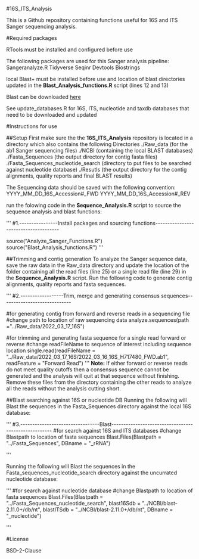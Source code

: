 #16S_ITS_Analysis

This is a Github repository containing functions useful for 16S and ITS Sanger sequencing analysis.

#Required packages

RTools must be installed and configured before use

The following packages are used for this Sanger analysis pipeline:
Sangeranalyze.R
Tidyverse
Seqinr
Devtools
Biostrings
 
local Blast+ must be installed before use and location of blast directories updated in the **Blast_Analysis_functions.R** script (lines 12 and 13)

Blast can be downloaded [here](https://ftp.ncbi.nlm.nih.gov/blast/executables/blast+/LATEST/)

See update_databases.R for 16S, ITS, nucleotide and taxdb databases that need to be downloaded and updated

#Instructions for use

##Setup
First make sure the the **16S_ITS_Analysis** repository is located in a directory which also contains the following Directories
./Raw_data (for the ab1 Sanger sequencing files)
./NCBI (containing the local BLAST databases)
./Fasta_Sequences (the output directory for contig fasta files)
./Fasta_Sequences_nucleotide_search (directory to put files to be searched against nucleotide database)
./Resutls (the output directory for the contig alignments, quality reports and final BLAST results)

The Sequencing data should be saved with the following convention:
YYYY_MM_DD_16S_Accession#_FWD
YYYY_MM_DD_16S_Accession#_REV

run the folowing code in the **Sequence_Analysis.R** script to source the sequence analysis and blast functions:

'''
#1.----------------Install packages and sourcing functions--------------------------------------

source("Analyze_Sanger_Functions.R")
source("Blast_Analysis_functions.R")
'''

##Trimming and contig generation
To analyze the Sanger sequence data, save the raw data in the Raw_data directory and update the location of the folder containing all the read files (line 25) or a single read file (line 29) in the **Sequence_Analysis.R** script.
Run the following code to generate contig alignments, quality reports and fasta sequences.

'''
#2.------------------Trim, merge and generating consensus sequences-----------------------------

#for generating contig from forward and reverse reads in a sequencing file
#change path to location of raw sequencing data
analyze.sequences(path ="../Raw_data/2022_03_17_16S")

#for trimming and generating fasta sequence for a single read forward or reverse
#change readFileName to sequence of interest including sequence location
single.read(readFileName = "../Raw_data/2022_03_17_16S/2022_03_16_16S_H717480_FWD.ab1", readFeature = "Forward Read")
'''
**Note:** If either forward or reverse reads do not meet quality cutoffs then a consensus sequence cannot be generated and the analysis will quit at that sequence without finishing. Remove these files from the directory containing the other reads to analyze all the reads without the analysis cutting short.

##Blast searching against 16S or nucleotide DB
Running the following will Blast the sequences in the Fasta_Sequences directory against the local 16S database:

'''
#3.---------------------------------Blast-----------------------------------------------------
#for search against 16S and ITS databases
#change Blastpath to location of fasta sequences
Blast.Files(Blastpath = "../Fasta_Sequences", DBname = "_rRNA")

'''

Running the following will Blast the sequences in the Fasta_sequences_nucleotide_search directory against the uncurrated nucleotide database:

'''
#for search against nucleotide database
#change Blastpath to location of fasta sequences
Blast.Files(Blastpath = "../Fasta_Sequences_nucleotide_search", blast16Sdb = "../NCBI/blast-2.11.0+/db/nt", blastITSdb = "../NCBI/blast-2.11.0+/db/nt", DBname = "_nucleotide")

'''

#License

BSD-2-Clause